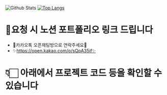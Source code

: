 ![Github Stats](https://github-readme-stats.vercel.app/api?username=s-a-park&show_icons=true)
[![Top Langs](https://github-readme-stats.vercel.app/api/top-langs/?username=s-a-park&layout=compact)](https://github.com/s-a-park/github-readme-stats)





#  📢요청 시 노션 포트폴리오 링크 드립니다
- 🐳카카오톡 오픈채팅방으로 연락주세요🐋
-  ✨https://open.kakao.com/o/sQpA35if✨


# 👇🏻 아래에서 프로젝트 코드 등을 확인할 수 있습니다
